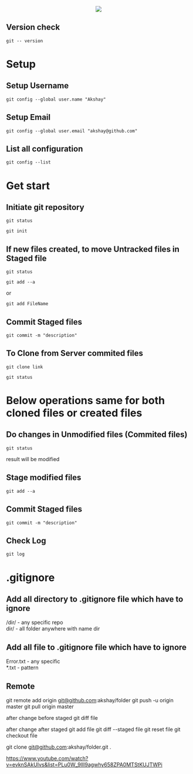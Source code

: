 <div align="center">
  <img src="https://git-scm.com/book/en/v2/images/lifecycle.png">
</div>

## Version check
```
git -- version
```
# Setup
## Setup Username
```
git config --global user.name "Akshay"
```
## Setup Email
```
git config --global user.email "akshay@github.com"
```
## List all configuration
```
git config --list
```

# Get start

## Initiate git repository
```
git status
```
```
git init
```

## If new files created, to move Untracked files in Staged file
```
git status
```
```
git add --a
```
or
```
git add FileName
```
## Commit Staged files
```
git commit -m "description"
```
## To Clone from Server commited files
```
git clone link
```
```
git status
```
# Below operations same for both cloned files or created files
## Do changes in Unmodified files (Commited files)
```
git status
```
result will be modified

## Stage modified files 
```
git add --a
```
## Commit Staged files
```
git commit -m "description"
```
## Check Log
```
git log
```
# .gitignore
## Add all directory to .gitignore file which have to ignore
/dir/ - any specific repo\
dir/ - all folder anywhere with name dir
## Add all file to .gitignore file which have to ignore
Error.txt - any specific\
\*.txt - pattern
## Remote
git remote add origin git@github.com:akshay/folder
git push -u origin master
git pull origin master

after change before staged
git diff file

after change after staged
git add file
git diff --staged file
git reset file
git checkout file 

git clone git@github.com:akshay/folder.git .

https://www.youtube.com/watch?v=evknSAkUIvs&list=PLu0W_9lII9agwhy658ZPA0MTStKUJTWPi
 
